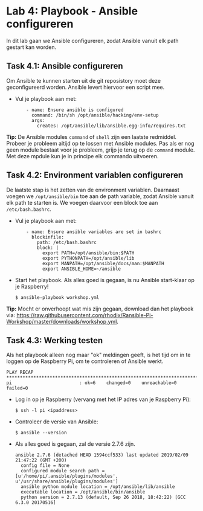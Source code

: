 # Lab 4: Playbook - Ansible configureren
In dit lab gaan we Ansible configureren, zodat Ansible vanuit elk path gestart kan worden.

## Task 4.1: Ansible configureren
Om Ansible te kunnen starten uit de git reposistory moet deze geconfigureerd worden. Ansible levert hiervoor een script mee.
  
* Vul je playbook aan met:

  ```
      - name: Ensure ansible is configured
        command: /bin/sh /opt/ansible/hacking/env-setup
        args:
          creates: /opt/ansible/lib/ansible.egg-info/requires.txt
  ```

**Tip:** De Ansible modules ``command`` of ``shell`` zijn een laatste redmiddel. Probeer je probleem altijd op te lossen met Ansible modules. Pas als er nog geen module bestaat voor je probleem, grijp je terug op de ``command`` module. Met deze mpdule kun je in principe elk commando uitvoeren.

## Task 4.2: Environment variablen configureren
De laatste stap is het zetten van de environment variablen. Daarnaast voegen we ``/opt/ansible/bin`` toe aan de path variable, zodat Ansible vanuit elk path te starten is. We voegen daarvoor een block toe aan ``/etc/bash.bashrc``.

* Vul je playbook aan met:

  ```
      - name: Ensure ansible variables are set in bashrc
        blockinfile:
          path: /etc/bash.bashrc
          block: |
            export PATH=/opt/ansible/bin:$PATH
            export PYTHONPATH=/opt/ansible/lib
            export MANPATH=/opt/ansible/docs/man:$MANPATH
            export ANSIBLE_HOME=~/ansible
  ```

* Start het playbook. Als alles goed is gegaan, is nu Ansible start-klaar op je Raspberry!

  ``$ ansible-playbook workshop.yml``

**Tip:** Mocht er onverhoopt wat mis zijn gegaan, download dan het playbook via: https://raw.githubusercontent.com/rhodix/Ransible-Pi-Workshop/master/downloads/workshop.yml.

## Task 4.3: Werking testen
Als het playbook alleen nog maar "ok" meldingen geeft, is het tijd om in te loggen op de Raspberry Pi, om te controleren of Ansible werkt.

```
PLAY RECAP ****************************************************************************************************************************
pi                         : ok=6    changed=0    unreachable=0    failed=0
```

* Log in op je Raspberry (vervang met het IP adres van je Raspberry Pi):

  ``$ ssh -l pi <ipaddress>``
  
* Controleer de versie van Ansible:

  ``$ ansible --version``
  
* Als alles goed is gegaan, zal de versie 2.7.6 zijn.

   ```
   ansible 2.7.6 (detached HEAD 1594ccf533) last updated 2019/02/09 21:47:22 (GMT +200)
     config file = None
     configured module search path = [u'/home/pi/.ansible/plugins/modules', u'/usr/share/ansible/plugins/modules']
     ansible python module location = /opt/ansible/lib/ansible
     executable location = /opt/ansible/bin/ansible
     python version = 2.7.13 (default, Sep 26 2018, 18:42:22) [GCC 6.3.0 20170516]
   ```
   
   
